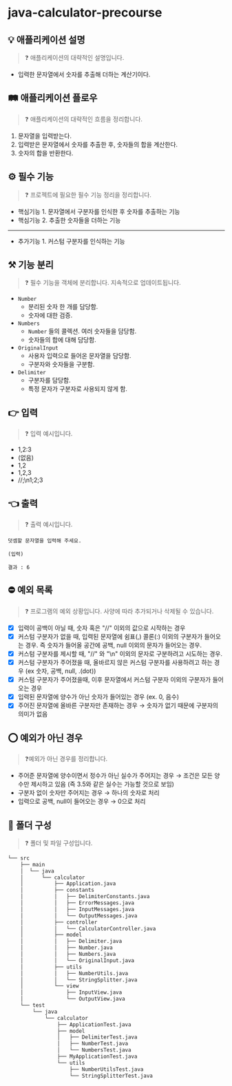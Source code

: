 # java-calculator-precourse

## 💡 애플리케이션 설명

> ❓ 애플리케이션의 대략적인 설명입니다.
>

- 입력한 문자열에서 숫자를 추출해 더하는 계산기이다.

## 🛤️ 애플리케이션 플로우

> ❓ 애플리케이션의 대략적인 흐름을 정리합니다.
>

1. 문자열을 입력받는다.
2. 입력받은 문자열에서 숫자를 추출한 후, 숫자들의 합을 계산한다.
3. 숫자의 합을 반환한다.

## ⚙️ 필수 기능

> ❓ 프로젝트에 필요한 필수 기능 정리을 정리합니다.
>

- 핵심기능 1. 문자열에서 구분자를 인식한 후 숫자를 추출하는 기능
- 핵심기능 2. 추출한 숫자들을 더하는 기능

---

- 추가기능 1. 커스텀 구분자를 인식하는 기능

## ⚒️ 기능 분리

> ❓ 필수 기능을 객체에 분리합니다. 지속적으로 업데이트됩니다.
>

- `Number`
    - 분리된 숫자 한 개를 담당함.
    - 숫자에 대한 검증.
- `Numbers`
    - `Number` 들의 콜렉션. 여러 숫자들을 담당함.
    - 숫자들의 합에 대해 담당함.
- `OriginalInput`
    - 사용자 입력으로 들어온 문자열을 담당함.
    - 구분자와 숫자들을 구분함.
- `Delimiter`
    - 구분자를 담당함.
    - 특정 문자가 구분자로 사용되지 않게 함.

## 👉 입력

> ❓ 입력 예시입니다.
>

- 1,2:3
- (없음)
- 1,2
- 1,2,3
- //;\n1;2;3

## 👈 출력

> ❓ 출력 예시입니다.
>

```
덧셈할 문자열을 입력해 주세요.

(입력)

결과 : 6
```

## ⛔ 예외 목록

> ❓ 프로그램의 예외 상황입니다. 사양에 따라 추가되거나 삭제될 수 있습니다.
>

- [x]  입력이 공백이 아닐 때, 숫자 혹은 "//" 이외의 값으로 시작하는 경우
- [x]  커스텀 구분자가 없을 때, 입력된 문자열에 쉼표(,) 콜론(:) 이외의 구분자가 들어오는 경우. 즉 숫자가 들어올 공간에 공백, null 이외의 문자가 들어오는 경우.
- [x]  커스텀 구분자를 제시할 때, "//" 와 "\n" 이외의 문자로 구분하려고 시도하는 경우.
- [x]  커스텀 구분자가 주어졌을 때, 올바르지 않은 커스텀 구분자를 사용하려고 하는 경우 (ex 숫자, 공백, null, .(dot))
- [x]  커스텀 구분자가 주어졌을때, 이후 문자열에서 커스텀 구분자 이외의 구분자가 들어오는 경우
- [x]  입력된 문자열에 양수가 아닌 숫자가 들어있는 경우 (ex. 0, 음수)
- [x]  주어진 문자열에 올바른 구분자만 존재하는 경우 → 숫자가 없기 때문에 구분자의 의미가 없음

## ⭕ 예외가 아닌 경우

> ❓예외가 아닌 경우를 정리합니다.
>

- 주어준 문자열에 양수이면서 정수가 아닌 실수가 주어지는 경우 → 조건은 모든 양수만 제시하고 있음 (즉 3.5와 같은 실수는 가능할 것으로 보임)
- 구분자 없이 숫자만 주어지는 경우 → 하나의 숫자로 처리
- 입력으로 공백, null이 들어오는 경우 → 0으로 처리

## 📂 폴더 구성

> ❓ 폴더 및 파일 구성입니다.
>

```bash
└── src
    ├── main
    │  └── java
    │      └── calculator
    │          ├── Application.java
    │          ├── constants
    │          │   ├── DelimiterConstants.java
    │          │   ├── ErrorMessages.java
    │          │   ├── InputMessages.java
    │          │   └── OutputMessages.java
    │          ├── controller
    │          │   └── CalculatorController.java
    │          ├── model
    │          │   ├── Delimiter.java
    │          │   ├── Number.java
    │          │   ├── Numbers.java
    │          │   └── OriginalInput.java
    │          ├── utils
    │          │   ├── NumberUtils.java
    │          │   └── StringSplitter.java
    │          └── view
    │              ├── InputView.java
    │              └── OutputView.java
    └── test
        └── java
            └── calculator
                ├── ApplicationTest.java
                ├── model
                │   ├── DelimiterTest.java
                │   ├── NumberTest.java
                │   └── NumbersTest.java
                ├── MyApplicationTest.java
                └── utils
                    ├── NumberUtilsTest.java
                    └── StringSplitterTest.java
```